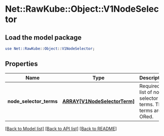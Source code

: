 # Net::RawKube::Object::V1NodeSelector

## Load the model package
```perl
use Net::RawKube::Object::V1NodeSelector;
```

## Properties
Name | Type | Description | Notes
------------ | ------------- | ------------- | -------------
**node_selector_terms** | [**ARRAY[V1NodeSelectorTerm]**](V1NodeSelectorTerm.md) | Required. A list of node selector terms. The terms are ORed. | 

[[Back to Model list]](../README.md#documentation-for-models) [[Back to API list]](../README.md#documentation-for-api-endpoints) [[Back to README]](../README.md)


